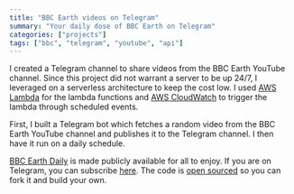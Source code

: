 ```yaml
---
title: "BBC Earth videos on Telegram"
summary: "Your daily dose of BBC Earth on Telegram"
categories: ["projects"]
tags: ["bbc", "telegram", "youtube", "api"]
---
```


I created a Telegram channel to share videos from the BBC Earth YouTube channel. Since this project did not warrant a server to be up 24/7, I leveraged on a serverless architecture to keep the cost low. I used [AWS Lambda](https://aws.amazon.com/lambda/) for the lambda functions and [AWS CloudWatch](https://aws.amazon.com/cloudwatch/) to trigger the lambda through scheduled events.

First, I built a Telegram bot which fetches a random video from the BBC Earth YouTube channel and publishes it to the Telegram channel. I then have it run on a daily schedule.

[BBC Earth Daily](https://t.me/s/BBCEarthDaily) is made publicly available for all to enjoy. If you are on Telegram, you can subscribe [here](https://t.me/BBCEarthDaily). The code is [open sourced](https://github.com/jsstrn/bbc-earth-daily) so you can fork it and build your own.
